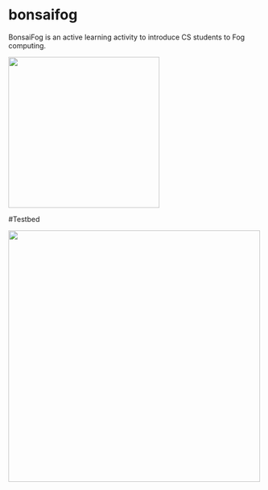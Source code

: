 # bonsaifog
BonsaiFog is an active learning activity to introduce CS students to Fog computing.

<img src="https://github.com/di-unipi-socc/bonsaifog/tree/master/img/bonsai.png" width="300">

#Testbed

<img src="https://github.com/di-unipi-socc/bonsaifog/tree/master/img/testbed.png" width="500">